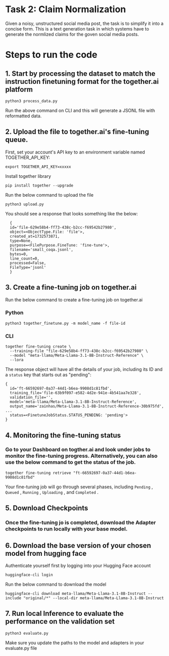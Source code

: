 # Task 2: Claim Normalization

Given a noisy, unstructured social media post, the task is to simplify it into a concise form.
This is a text generation task in which systems have to generate the normlized claims for the goven social media posts.

# Steps to run the code

## 1. Start by processing the dataset to match the instruction finetuning format for the together.ai platform

```
python3 process_data.py
```

   Run the above command on CLI and this will generate a JSONL file with reformatted data.

## 2. Upload the file to together.ai's fine-tuning queue.
    
   First, set your account's API key to an environment variable named TOGETHER_API_KEY:
    
 ```
export TOGETHER_API_KEY=xxxxx
 ```
    
  Install together library 
    
  ```
  pip install together --upgrade
  ```
    
   Run the below command to upload the file
    
  ```
  python3 upload.py
  ```
    
   You should see a response that looks something like the below:
    
  ```
    {
    id='file-629e58b4-ff73-438c-b2cc-f69542b27980', 
    object=<ObjectType.File: 'file'>, 
    created_at=1732573871, 
    type=None, 
    purpose=<FilePurpose.FineTune: 'fine-tune'>, 
    filename='small_coqa.jsonl', 
    bytes=0, 
    line_count=0, 
    processed=False, 
    FileType='jsonl'
    }
  ```  
## 3. Create a fine-tuning job on together.ai
Run the below command to create a fine-tuning job on together.ai

### Python
```
python3 together_finetune.py -m model_name -f file-id
```
### CLI
```
together fine-tuning create \
  --training-file "file-629e58b4-ff73-438c-b2cc-f69542b27980" \
  --model "meta-llama/Meta-Llama-3.1-8B-Instruct-Reference" \
  --lora
```
The response object will have all the details of your job, including its ID and a `status` key that starts out as "pending":
```
{
  id='ft-66592697-0a37-44d1-b6ea-9908d1c81fbd', 
  training_file='file-63b9f097-e582-4d2e-941e-4b541aa7e328', 
  validation_file='', 
  model='meta-llama/Meta-Llama-3.1-8B-Instruct-Reference', 
  output_name='zainhas/Meta-Llama-3.1-8B-Instruct-Reference-30b975fd', 
... 
  status=<FinetuneJobStatus.STATUS_PENDING: 'pending'>
}
```
## 4. Monitoring the fine-tuning status
### Go to your Dashboard on togther.ai and look under jobs to monitor the fine-tuning progress. Alternatively, you can also use the below command to get the status of the job.
```
together fine-tuning retrieve "ft-66592697-0a37-44d1-b6ea-9908d1c81fbd"
```
Your fine-tuning job will go through several phases, including `Pending` , `Queued` , `Running` , `Uploading` , and `Completed` .
## 5. Download Checkpoints
### Once the fine-tuning jo is completed, download the Adapter checkpoints to run locally with your base model.

## 6. Download the base version of your chosen model from hugging face
Authenticate yourself first by logging into your Hugging Face account
```
huggingface-cli login
```
Run the below command to download the model
```
huggingface-cli download meta-llama/Meta-Llama-3.1-8B-Instruct --include "original/*" --local-dir meta-llama/Meta-Llama-3.1-8B-Instruct
```
## 7. Run local Inference to evaluate the performance on the validation set
```
python3 evaluate.py
```
Make sure you update the paths to the model and adapters in your evaluate.py file